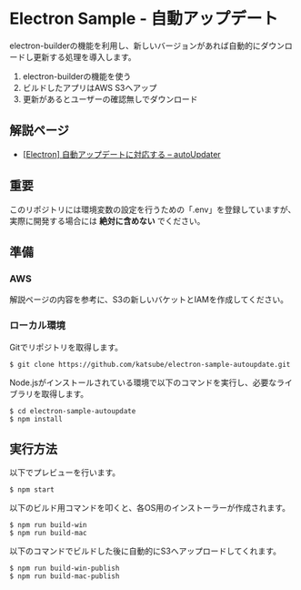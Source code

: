 # Electron Sample - 自動アップデート
electron-builderの機能を利用し、新しいバージョンがあれば自動的にダウンロードし更新する処理を導入します。

1. electron-builderの機能を使う
1. ビルドしたアプリはAWS S3へアップ
1. 更新があるとユーザーの確認無しでダウンロード

## 解説ページ
* [[Electron] 自動アップデートに対応する – autoUpdater](https://blog.katsubemakito.net/nodejs/electron/autoupdater)

## 重要
このリポジトリには環境変数の設定を行うための「.env」を登録していますが、実際に開発する場合には **絶対に含めない** でください。

## 準備
### AWS
解説ページの内容を参考に、S3の新しいバケットとIAMを作成してください。
### ローカル環境
Gitでリポジトリを取得します。
```shellsession
$ git clone https://github.com/katsube/electron-sample-autoupdate.git
```

Node.jsがインストールされている環境で以下のコマンドを実行し、必要なライブラリを取得します。
```shellsession
$ cd electron-sample-autoupdate
$ npm install
```
## 実行方法
以下でプレビューを行います。
```shellsession
$ npm start
```

以下のビルド用コマンドを叩くと、各OS用のインストーラーが作成されます。
```shellsession
$ npm run build-win
$ npm run build-mac
```

以下のコマンドでビルドした後に自動的にS3へアップロードしてくれます。
```shellsession
$ npm run build-win-publish
$ npm run build-mac-publish
```
